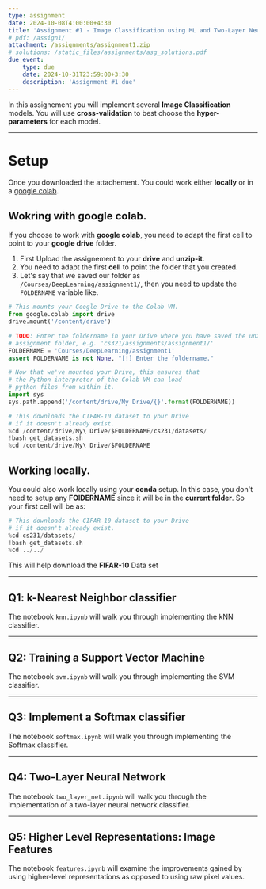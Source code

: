 ```yaml
---
type: assignment
date: 2024-10-08T4:00:00+4:30
title: 'Assignment #1 - Image Classification using ML and Two-Layer Neural nets'
# pdf: /assign1/
attachment: /assignments/assignment1.zip
# solutions: /static_files/assignments/asg_solutions.pdf
due_event: 
    type: due
    date: 2024-10-31T23:59:00+3:30
    description: 'Assignment #1 due'
---
```


In this assignement you will implement several **Image Classification** models. You will use **cross-validation** to best choose the **hyper-parameters** for each model.

---

# Setup

Once you downloaded the attachement. You could work either **locally** or in a [google colab](https://colab.research.google.com/).

## Wokring with google colab.

If you choose to work with **google colab**, you need to adapt the first cell to point to your **google drive** folder. 

1. First Upload the assignement to your **drive** and **unzip-it**.
2. You need to adapt the first **cell** to point the folder that you created.
3. Let's say that we saved our folder as `/Courses/DeepLearning/assignment1/`, then you need to update the `FOLDERNAME` variable like.


```python
# This mounts your Google Drive to the Colab VM.
from google.colab import drive
drive.mount('/content/drive')

# TODO: Enter the foldername in your Drive where you have saved the unzipped
# assignment folder, e.g. 'cs321/assignments/assignment1/'
FOLDERNAME = 'Courses/DeepLearning/assignment1'
assert FOLDERNAME is not None, "[!] Enter the foldername."

# Now that we've mounted your Drive, this ensures that
# the Python interpreter of the Colab VM can load
# python files from within it.
import sys
sys.path.append('/content/drive/My Drive/{}'.format(FOLDERNAME))

# This downloads the CIFAR-10 dataset to your Drive
# if it doesn't already exist.
%cd /content/drive/My\ Drive/$FOLDERNAME/cs231/datasets/
!bash get_datasets.sh
%cd /content/drive/My\ Drive/$FOLDERNAME

```

## Working locally.

You could also work locally using your **conda** setup. In this case, you don't need to setup any **FOlDERNAME** since it will be in the **current folder**. So your first cell will be as:

```python
# This downloads the CIFAR-10 dataset to your Drive
# if it doesn't already exist.
%cd cs231/datasets/
!bash get_datasets.sh
%cd ../../
```
This will help download the **FIFAR-10** Data set

---

## Q1: k-Nearest Neighbor classifier

The notebook `knn.ipynb` will walk you through implementing the kNN classifier.

---
## Q2: Training a Support Vector Machine

The notebook `svm.ipynb` will walk you through implementing the SVM classifier.

---
## Q3: Implement a Softmax classifier
The notebook `softmax.ipynb` will walk you through implementing the Softmax classifier.

---
## Q4: Two-Layer Neural Network
The notebook `two_layer_net.ipynb` will walk you through the implementation of a two-layer neural network classifier.

---
## Q5: Higher Level Representations: Image Features

The notebook `features.ipynb` will examine the improvements gained by using higher-level representations as opposed to using raw pixel values.
